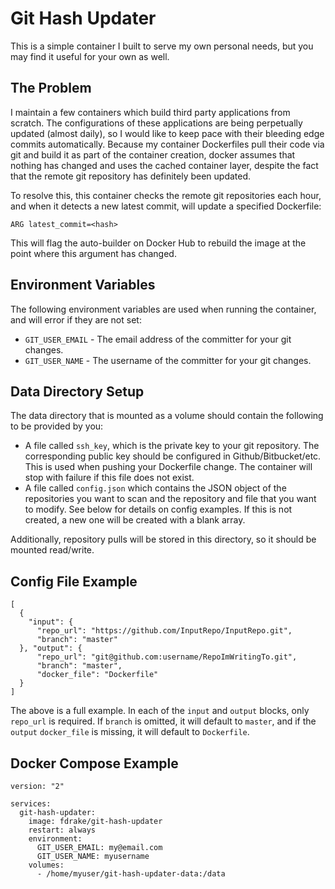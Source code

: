 # Git Hash Updater

This is a simple container I built to serve my own personal needs, but you may find it useful for your own as well.

## The Problem
I maintain a few containers which build third party applications from scratch.  The configurations of these applications are being perpetually updated (almost daily), so I would like to keep pace with their bleeding edge commits automatically.  Because my container Dockerfiles pull their code via git and build it as part of the container creation, docker assumes that nothing has changed and uses the cached container layer, despite the fact that the remote git repository has definitely been updated.

To resolve this, this container checks the remote git repositories each hour, and when it detects a new latest commit, will update a specified Dockerfile:

`ARG latest_commit=<hash>`

This will flag the auto-builder on Docker Hub to rebuild the image at the point where this argument has changed.

## Environment Variables
The following environment variables are used when running the container, and will error if they are not set:

* `GIT_USER_EMAIL` - The email address of the committer for your git changes.
* `GIT_USER_NAME` - The username of the committer for your git changes.

## Data Directory Setup
The data directory that is mounted as a volume should contain the following to be provided by you:

* A file called `ssh_key`, which is the private key to your git repository.  The corresponding public key should be configured in Github/Bitbucket/etc.  This is used when pushing your Dockerfile change.  The container will stop with failure if this file does not exist.
* A file called `config.json` which contains the JSON object of the repositories you want to scan and the repository and file that you want to modify.  See below for details on config examples.  If this is not created, a new one will be created with a blank array.

Additionally, repository pulls will be stored in this directory, so it should be mounted read/write.

## Config File Example
```
[
  {
    "input": {
      "repo_url": "https://github.com/InputRepo/InputRepo.git",
      "branch": "master"
  }, "output": {
      "repo_url": "git@github.com:username/RepoImWritingTo.git",
      "branch": "master",
      "docker_file": "Dockerfile"
  }
]
```

The above is a full example.  In each of the `input` and `output` blocks, only `repo_url` is required.  If `branch` is omitted, it will default to `master`, and if the `output` `docker_file` is missing, it will default to `Dockerfile`.

## Docker Compose Example
```
version: "2"

services:
  git-hash-updater:
    image: fdrake/git-hash-updater
    restart: always
    environment:
      GIT_USER_EMAIL: my@email.com
      GIT_USER_NAME: myusername
    volumes:
      - /home/myuser/git-hash-updater-data:/data
```
